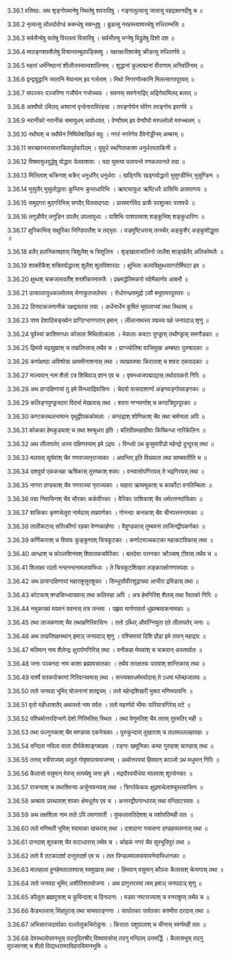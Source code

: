 3.36.1
वसिष्ठः:
अथ शृङ्गोपमानेषु स्थितेषु शवरादिषु ।
गङ्गातुल्यासु जातासु वहद्रक्तनदीषु च ॥


3.36.2
नृत्यत्सु लोलदोर्दण्डं कबन्धेषु सबन्धुषु ।
ब्रुडत्सु नरहस्त्यश्वरथेषु रुधिराम्भसि ॥


3.36.3
सर्वसैन्येषु यातेषु विरलत्वं विसारिषु ।
सर्वभीरुषु भग्नेषु विद्रुतेषु दिशो दश ॥


3.36.4
मातङ्गशवशैलेषु विश्रान्ताम्बुदपङ्क्तिषु ।
यक्षरक्षःपिशाचेषु क्रीडत्सु रुधिरार्णवे ॥


3.36.5
महतां धर्मनिष्ठानां शीलौजस्सत्त्वशालिनाम् ।
शुद्धानां कुलपद्मानां वीराणाम् अनिवर्तिनाम् ॥


3.36.6
द्वन्द्वयुद्धानि जातानि मेघानाम् इव गर्जताम् ।
मिथो निगरणोत्कानि मिलत्सागरपूरवत् ॥


3.36.7
सपञ्जरः पञ्जरिणा गजौघेन गजोच्चयः ।
सवनस् सवनेनाद्रिर् अद्रिणेवामिलद् बलात् ॥


3.36.8
अश्वौघो ऽमिलद् अश्वानां वृन्देनाराविरंहसा ।
तरङ्गोघेन घोरेण तरङ्गोघ इवार्णवे ॥


3.36.9
नरानीको नरानीकं समायुधम् अयोधयत् ।
वेण्वौघम् इव वेण्वौघो मरुल्लोलो मरुच्चलम् ॥


3.36.10
रथौघश् च रथौघेन निष्पिपेषाखिलं वपुः ।
नगरं नगरेणेव दैवेनोड्डीनम् अम्बरम् ॥


3.36.11
सरच्छरभरासाररचितापूर्ववारिदम् ।
युयुधे स्थगिताकाशा धनुर्धरपताकिनी ॥


3.36.12
विषमायुधयुद्धेषु योद्धारः पेलवाशयाः ।
यदा युक्त्या पलायन्ते रणकल्पानले तदा ॥


3.36.13
मिलिताश् चक्रिणश् चक्रैर् धनुर्धारैर् धनुर्धराः ।
खड्गिभिः खड्गयोद्धारो भुसुण्डीभिर् भुसुण्डिनः ॥


3.36.14
मुसुलैर् मुसुलोद्धाराः कुन्तिनः कुन्तधारिभिः ।
ऋष्ट्यायुधा ऋष्टिधरैः प्रासिभिः प्रासपाणयः ॥


3.36.15
समुद्गरा मुद्गरिभिस् सगदैर् विलसद्गदाः ।
प्रासमार्गविदः प्रासैः परशूत्काः परश्वधैः ॥


3.36.16
लगुडौघैर् लगुडिन उपलैर् उपलायुधाः ।
पाशिभिः पाशपरमाश् शङ्कुभिश् शङ्कुधारिणः ॥


3.36.17
क्षुरिकाभिस् सक्षुरिका भिण्डिपालैश् च तद्भृतः ।
वज्रमुष्टिधरास् तत्स्थैर् अङ्कुशैर् अङ्कुशोद्धृताः ॥


3.36.18
हलैर् हलनिकाषज्ञास् त्रिशूलैश् च त्रिशूलिनः ।
शृङ्खलाजालिनो जालैश् शार्ङ्खलैर् अलिकोमलैः ॥


3.36.19
शाक्तीकैश् शक्तियोद्धारश् शूलैश् शूलविशारदाः ।
क्षुभिताः कल्पविक्षुब्धसागरोर्मिघटा इव ॥


3.36.20
क्षुब्धश् चक्रजलावर्तैश् शरशीकरमारुतैः ।
प्रभ्रमद्धेतिमकरो व्योमैकार्णव आबभौ ॥


3.36.21
उत्फालायुधकल्लोलस् सेनाकुलजलेचरः ।
रोधोरन्ध्रसमुद्रो ऽसौ बभूवामरदुस्तरः ॥


3.36.22
दिगष्टकजनानीकं पक्षद्वयतया तया ।
अर्धेनार्धेन कुषितं भूपालाभ्यां तथा स्थितम् ॥


3.36.23
पश्य देशादिसङ्ख्येन प्राग्दिग्भागगतान् इमान् ।
लीलानाथस्य पद्मस्य पक्षे जनपदाञ् शृणु ॥


3.36.24
पूर्वस्यां काशिमगधाः कोसला मिथिलोत्कलाः ।
मेकलाः कवटाः पुण्ड्रास् तथौण्ड्रास् समगौडकाः ॥


3.36.25
द्रिमयो मद्रसुह्माश् च ताम्रलिप्तास् तथैव च ।
प्राग्ज्योतिषा वाजिमुखा अम्बष्ठाः पुरुषादकाः ॥


3.36.26
कर्णाक्षष्ठा अविश्रोत्रा आममीनाशनास् तथा ।
व्याघ्रवक्त्राः किराताश् च शवरा एकपादकाः ॥


3.36.27
माल्यवान् नाम शैलो ऽत्र शिबिवाञ् ज्ञान एव च ।
वृषभध्वजपद्माद्यास् तथोदयकरो गिरिः ॥


3.36.28
अथ प्राग्दक्षिणायां तु इमे विन्ध्याद्रिवासिनः ।
चेदयो वत्सदाशार्णा अङ्गवङ्गोपवङ्गकाः ॥


3.36.29
कलिङ्गपुण्ड्रजठरा विदर्भा मेखलास् तथा ।
शवरा नग्नपर्णाश् च कण्ठत्रिपुरपूरकाः ॥


3.36.30
कण्टकस्थलनामानः पृथुद्वीपककोमलाः ।
कण्ठद्राश् शोणिकाश् चैव तथा चर्मण्वता अपि ॥


3.36.31
कोकका हेमकुड्याश् च तथा श्मश्रुधरा इति ।
बलिग्रीवमहाग्रीवाः किष्किन्धा नारिकेलिनः ॥


3.36.32
अथ लीलापतेर् अस्य दक्षिणस्याम् इमे ऽद्रयः ।
विन्ध्यो ऽथ कुसुमापीडो महेन्द्रो दुन्दुरस् तथा ॥


3.36.33
मलयस् सूर्यवांश् चैव गणराज्यनृराज्यकाः ।
अवन्तिर् इति विख्याता तथा साम्बवतीति च ॥


3.36.34
दशपुर्या एककच्छा ऋषिकास् तुरुष्काश् शकाः ।
वनवासोपगिरयस् ते भद्रगिरयस् तथा ॥


3.36.35
नागरा दण्डकाश् चैव गणराज्या नृराज्यकाः ।
सहारा ऋष्यमूकाश् च कार्कोटा वनतिम्बिलाः ॥


3.36.36
पद्मा निवासिनश् चैव चौरकाः कर्कवीरकाः ।
वैरिकाः पाशिकाश् चैव धर्मपत्तनपांसिकाः ॥


3.36.37
शाकिकाः कृष्णचेलूरा नार्मदास् ताम्रपर्णकाः ।
गोनन्दाः कनकाश् चैव चीनपत्तननामकाः ॥


3.36.38
तालीकटास् सरित्कीर्णा रहका वेण्णकार्हणाः ।
वैवुण्डकास् तुम्बवना लाजिनद्वीपकर्णकाः ॥


3.36.39
कर्णिकाराश् च शिवयः कुङ्कुणाश् चित्रकूटकाः ।
कर्णाटमञ्चकटका महाकटविकास् तथा ॥


3.36.40
आन्ध्राश् च कोल्लशिनयश् शिवातकचवैरिकाः ।
बलदेवाः पत्तनकाः क्रौञ्चाष् टीवास् तथैव च ॥


3.36.41
शिलाक्षा रदतो नन्दनन्दनामलयाभिधाः ।
ते चित्रकूटशिखरा लङ्कारक्षोगणास्पदाः ॥


3.36.42
अथ प्रत्यग्दक्षिणायां महाराष्ट्रसुराष्ट्रकाः ।
सिन्धुसौवीरशूद्राख्या आभीरा द्रमिडास् तथा ॥


3.36.43
कोटकाष् षण्डसिन्ध्वाख्यास् तथा कलिरुहा अपि ।
अत्र हेमगिरिश् शैलस् तथा रैवतको गिरिः ॥


3.36.44
नभुकाख्यं मयवनं यवनास् तत्र जन्तवः ।
पह्लवा मार्गणावर्ता धूम्राम्बष्ठकनामकाः ॥


3.36.45
तथा लाजकणाश् चैव तथाम्रगिरिवासिनः ।
ततो ऽब्धिर् और्वाग्नियुता एते लीलापतेर् जनाः ॥


3.36.46
अथ तत्प्रतिपक्षस्थान् इमाञ् जनपदाञ् शृणु ।
पश्चिमायां दिशि प्रौढा इमे तावन् महाद्रयः ॥


3.36.47
मतिमान् नाम शैलेन्द्रः क्षुरार्पणगिरिस् तथा ।
वनौकहा मेघवांश् च चक्रवान् अस्तपर्वतः ॥


3.36.48
जनाः पञ्चनदा नाम काशा ब्रह्मावसातकाः ।
तथैव तारक्षतयः पारवाश् शान्तिकास् तथा ॥


3.36.49
पार्श्वे वतकपोक्राणां गिरिवानवमास् तथा ।
सन्त्यक्तधर्ममर्यादास् ते ऽधमा म्लेच्छजातयः ॥


3.36.50
ततो जनपदा भूमिर् योजनानां शतद्वयम् ।
ततो महेन्द्रशिखरी मुक्ता मणिमयावनिः ॥


3.36.51
वृतो महीधरशतैर् अथास्तो नाम पर्वतः ।
ततो महार्णवो भीमाः पारियात्रगिरेस् तटे ॥


3.36.52
पश्चिमोत्तरदिग्भागे देशो गिरिमतिस् स्थितः ।
तथा वेणुमतिश् चैव ततस् तुरमतिर् मही ॥


3.36.53
तथा फल्गुनकाश् चैव माण्डव्या एकनेत्रकाः ।
पुरुकुन्दास् तुखाराश् च तालमल्ललहावहाः ॥


3.36.54
वन्दिला नविला वाला दीर्घकेशाङ्गबाहवः ।
रङ्गाः खमूनिकाः कम्पा गुरुहाश् चारुहास् तथा ॥


3.36.55
ततस् स्त्रीराज्यम् अतुलं गोवृषापत्यभाजनम् ।
अथोत्तरस्यां हिमवान् काञ्जो ऽथ मधुमान् गिरिः ॥


3.36.56
कैलासो वसुमान् मेरुस् तत्पथेषु जना इमे ।
मद्रपौरवयौधेया मालवाश् शूरसेनकाः ॥


3.36.57
राजन्याश् च तथाश्विन्या अर्जुनावनयस् तथा ।
त्रिगर्तकेकयः क्षुद्रमाचेलाश्चूस्तवासिनः ॥


3.36.58
अम्बलाः प्रस्थलाश् शाकाः क्षेमधूर्तय एव च ।
अन्तरद्वीपगान्धारस् तथा वन्दिवटस्तवः ॥


3.36.59
अथ तक्षशिला नाम ततो ऽपि लवणावती ।
पुष्कलावतिदेशश् च यशोवतिमही ततः ॥


3.36.60
ततो मणिमती भूमिश् श्यामाका खचरास् तथा ।
दाशदाना गव्यसना दण्डहव्यसनास् तथा ॥


3.36.61
दानदाश् शूरकाश् चैव वाटाधारास् तथैव च ।
कोहकं नगरं चैव सुरभूतिपुरं तथा ॥


3.36.62
ततो वै तटकादर्शा दन्तुरादर्श एव च ।
ततः पिण्डलमालव्ययायनेयाभिधानकाः ॥


3.36.63
मालहाला हूनहेमतालाश्वास् स्वमुखास् तथा ।
हिमवान् वसुमान् कौञ्जः कैलासश् चेत्यगास् तथा ॥


3.36.64
ततो जनपदा भूमिर् अशीतिशतयोजना ।
अथ प्रागुत्तरस्यां त्वम् इमाञ् जनपदाञ् शृणु ॥


3.36.65
कौलूता ब्रह्मपुत्राश् च कुविन्दाश् च दिनादनाः ।
मडवा नष्टराज्याश् च वनराष्ट्रास् तथैव च ॥


3.36.66
कैडभल्लास् सिंहपुरास् तथा चामवतङ्गनाः ।
सार्पातकाः पार्वतकाः कश्मीरा दरदास् तथा ॥


3.36.67
अभिसारजदार्वाकाः पल्लोलुकचिरोडुनाः ।
किराताः पशुपालाश् च चीनास् स्वर्णमही ततः ॥


3.36.68
देवस्थलोपवनभूस् तदनूदितश्रीर् विश्वावसोस् तदनु मन्दिरम् उत्तमर्द्धि ।
कैलासभूस् तदनु मुञ्जवनश् च शैलो विद्याधरामरविहारविमानभूमिः ॥

